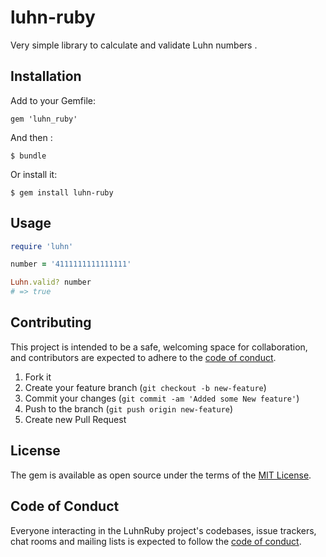 # luhn-ruby

Very simple library to calculate and validate Luhn numbers .

## Installation

Add to your Gemfile:

    gem 'luhn_ruby'

And then :

    $ bundle

Or install it:

    $ gem install luhn-ruby

## Usage

``` ruby
require 'luhn'

number = '4111111111111111'

Luhn.valid? number
# => true
```

## Contributing
 
This project is intended to be a safe, welcoming space for collaboration, and contributors are expected to adhere to the [code of conduct](https://github.com/[USERNAME]/luhn_ruby/blob/master/CODE_OF_CONDUCT.md).

1. Fork it
2. Create your feature branch (`git checkout -b new-feature`)
3. Commit your changes (`git commit -am 'Added some New feature'`)
4. Push to the branch (`git push origin new-feature`)
5. Create new Pull Request

## License

The gem is available as open source under the terms of the [MIT License](https://opensource.org/licenses/MIT).

## Code of Conduct

Everyone interacting in the LuhnRuby project's codebases, issue trackers, chat rooms and mailing lists is expected to follow the [code of conduct](https://github.com/[USERNAME]/luhn_ruby/blob/master/CODE_OF_CONDUCT.md).

